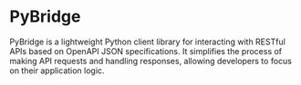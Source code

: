 # PyBridge
PyBridge is a lightweight Python client library for interacting with RESTful APIs based on OpenAPI JSON specifications. It simplifies the process of making API requests and handling responses, allowing developers to focus on their application logic.
